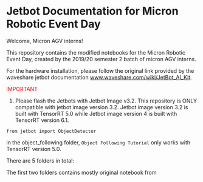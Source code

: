 # Jetbot Documentation for Micron Robotic Event Day 


Welcome, Micron AGV interns!

This repository contains the modified notebooks for the Micron Robotic Event Day, created by the 2019/20 semester 2 batch of micron AGV interns.

For the hardware installation, please follow the original link provided by the waveshare jetbot documentation www.waveshare.com/wiki/JetBot_AI_Kit. 

<font color='red'>IMPORTANT </font>

1. Please flash the Jetbots with Jetbot Image v3.2. This repository is ONLY compatible with jetbot image version 3.2. Jetbot image version 3.2 is built with TensorRT 5.0 while Jetbot image version 4 is built with TensorRT version 6.1. 

```
from jetbot import ObjectDetector 
```

in the object_following folder, ```Object Following Tutorial``` only works with TensorRT version 5.0. 





There are 5 folders in total:

The first two folders contains mostly original notebook from 
